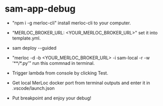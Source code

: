 # sam-app-debug

- "npm i -g merloc-cli" install merloc-cli to your computer.

- "MERLOC_BROKER_URL: <YOUR_MERLOC_BROKER_URL>" set it into template.yml.

- sam deploy --guided

- "merloc -d -b <YOUR_MERLOC_BROKER_URL> -i sam-local -r -w '**/*.py'" run this commnad in terminal.

- Trigger lambda from console by clicking Test.

- Get local MerLoc docker port from terminal outputs and enter it in .vscode/launch.json

- Put breakpoint and enjoy your debug!